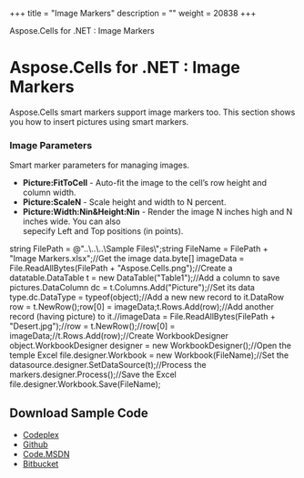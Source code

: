 +++
title = "Image Markers" 
description = "" 
weight = 20838 
+++

Aspose.Cells for .NET : Image Markers  

# Aspose.Cells for .NET : Image Markers


Aspose.Cells smart markers support image markers too. This section shows you how to insert pictures using smart markers.

### Image Parameters

Smart marker parameters for managing images.

*   **Picture:FitToCell** - Auto-fit the image to the cell’s row height and column width.
*   **Picture:ScaleN** - Scale height and width to N percent.
*   **Picture:Width:Nin&Height:Nin** - Render the image N inches high and N inches wide. You can also  
    sepecify Left and Top positions (in points).

string FilePath = @"..\\..\\..\\Sample Files\\";string FileName = FilePath + "Image Markers.xlsx";//Get the image data.byte\[\] imageData = File.ReadAllBytes(FilePath + "Aspose.Cells.png");//Create a datatable.DataTable t = new DataTable("Table1");//Add a column to save pictures.DataColumn dc = t.Columns.Add("Picture");//Set its data type.dc.DataType = typeof(object);//Add a new new record to it.DataRow row = t.NewRow();row\[0\] = imageData;t.Rows.Add(row);//Add another record (having picture) to it.//imageData = File.ReadAllBytes(FilePath + "Desert.jpg");//row = t.NewRow();//row\[0\] = imageData;//t.Rows.Add(row);//Create WorkbookDesigner object.WorkbookDesigner designer = new WorkbookDesigner();//Open the temple Excel file.designer.Workbook = new Workbook(FileName);//Set the datasource.designer.SetDataSource(t);//Process the markers.designer.Process();//Save the Excel file.designer.Workbook.Save(FileName);

## Download Sample Code

*   [Codeplex](https://asposecellsopenxml.codeplex.com/releases/view/619160)
*   [Github](https://github.com/aspose-cells/Aspose.Cells-for-.NET/releases/tag/MissingFeaturesOpenXMLExcelv1.1)
*   [Code.MSDN](https://code.msdn.microsoft.com/AsposeCells-Features-8fba7c3c)
*   [Bitbucket](https://bitbucket.org/asposemarketplace/aspose-for-openxml/downloads/Image%20Markers%20%28Aspose.Cells%29.zip)

